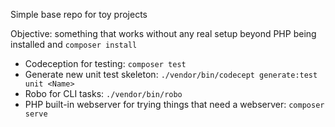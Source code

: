 Simple base repo for toy projects

Objective: something that works without any real setup beyond PHP being installed and `composer install`

- Codeception for testing: `composer test`
- Generate new unit test skeleton: `./vendor/bin/codecept generate:test unit <Name>`
- Robo for CLI tasks: `./vendor/bin/robo`
- PHP built-in webserver for trying things that need a webserver: `composer serve`

